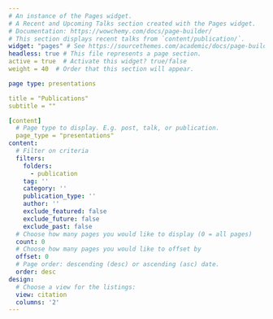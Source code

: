 ```yaml
---
# An instance of the Pages widget.
# A Recent and Upcoming Talks section created with the Pages widget.
# Documentation: https://wowchemy.com/docs/page-builder/
# This section displays recent talks from `content/publication/`.
widget: "pages" # See https://sourcethemes.com/academic/docs/page-builder/
headless: true # This file represents a page section.
active = true  # Activate this widget? true/false
weight = 40  # Order that this section will appear.

page type: presentations

title = "Publications"
subtitle = ""

[content]
  # Page type to display. E.g. post, talk, or publication.
  page_type = "presentations"
content:
  # Filter on criteria
  filters:
    folders:
      - publication
    tag: ''
    category: ''
    publication_type: ''
    author: ''
    exclude_featured: false
    exclude_future: false
    exclude_past: false
  # Choose how many pages you would like to display (0 = all pages)
  count: 0
  # Choose how many pages you would like to offset by
  offset: 0
  # Page order: descending (desc) or ascending (asc) date.
  order: desc
design:
  # Choose a view for the listings:
  view: citation
  columns: '2'
---
```

